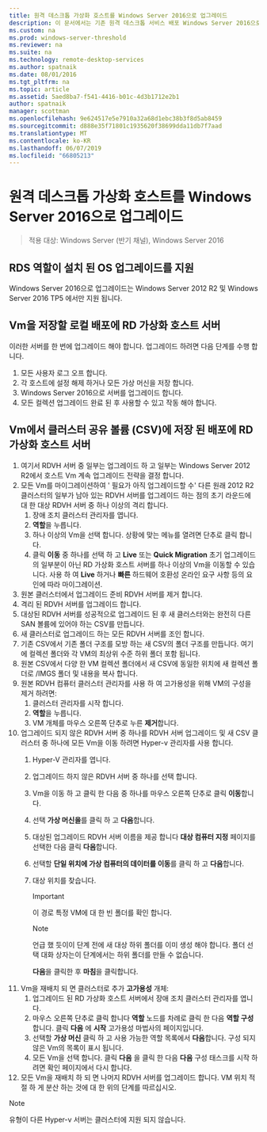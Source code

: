 ```yaml
---
title: 원격 데스크톱 가상화 호스트를 Windows Server 2016으로 업그레이드
description: 이 문서에서는 기존 원격 데스크톱 서비스 배포 Windows Server 2016으로 업그레이드 하는 방법을 설명 합니다.
ms.custom: na
ms.prod: windows-server-threshold
ms.reviewer: na
ms.suite: na
ms.technology: remote-desktop-services
ms.author: spatnaik
ms.date: 08/01/2016
ms.tgt_pltfrm: na
ms.topic: article
ms.assetid: 5aed8ba7-f541-4416-b01c-4d3b1712e2b1
author: spatnaik
manager: scottman
ms.openlocfilehash: 9e624517e5e7910a32a68d1ebc38b3f8d5ab8459
ms.sourcegitcommit: d888e35f71801c1935620f38699dda11db7f7aad
ms.translationtype: MT
ms.contentlocale: ko-KR
ms.lasthandoff: 06/07/2019
ms.locfileid: "66805213"
---
```

# <a name="upgrading-your-remote-desktop-virtualization-host-to-windows-server-2016"></a>원격 데스크톱 가상화 호스트를 Windows Server 2016으로 업그레이드

>적용 대상: Windows Server (반기 채널), Windows Server 2016

## <a name="supported-os-upgrades-with-rds-role-installed"></a>RDS 역할이 설치 된 OS 업그레이드를 지원
Windows Server 2016으로 업그레이드는 Windows Server 2012 R2 및 Windows Server 2016 TP5 에서만 지원 됩니다.

## <a name="rd-virtualization-host-servers-in-the-deployment-where-vms-are-stored-locally"></a>Vm을 저장할 로컬 배포에 RD 가상화 호스트 서버
이러한 서버를 한 번에 업그레이드 해야 합니다. 업그레이드 하려면 다음 단계를 수행 합니다.

1. 모든 사용자 로그 오프 합니다.
1. 각 호스트에 설정 해제 하거나 모든 가상 머신을 저장 합니다. 
1. Windows Server 2016으로 서버를 업그레이드 합니다. 
1. 모든 컬렉션 업그레이드 완료 된 후 사용할 수 있고 작동 해야 합니다.      

## <a name="rd-virtualization-host-servers-in-the-deployment-where-vms-are-stored-in-cluster-shared-volumes-csv"></a>Vm에서 클러스터 공유 볼륨 (CSV)에 저장 된 배포에 RD 가상화 호스트 서버 

1. 여기서 RDVH 서버 중 일부는 업그레이드 하 고 일부는 Windows Server 2012 R2에서 호스트 Vm 계속 업그레이드 전략을 결정 합니다.  
2. 모든 Vm를 마이그레이션하여 ' 필요가 아직 업그레이드할 수' 다른 원래 2012 R2 클러스터의 일부가 남아 있는 RDVH 서버를 업그레이드 하는 점의 초기 라운드에 대 한 대상 RDVH 서버 중 하나 이상의 격리 합니다.
    1. 장애 조치 클러스터 관리자를 엽니다. 
    1. **역할**을 누릅니다. 
    1. 하나 이상의 Vm을 선택 합니다. 상황에 맞는 메뉴를 열려면 단추로 클릭 합니다. 
    1. 클릭 **이동** 중 하나를 선택 하 고 **Live** 또는 **Quick Migration** 초기 업그레이드의 일부분이 아닌 RD 가상화 호스트 서버를 하나 이상의 Vm을 이동할 수 있습니다. 사용 하 여 **Live** 하거나 **빠른** 하드웨어 호환성 온라인 요구 사항 등의 요인에 따라 마이그레이션. 
3. 원본 클러스터에서 업그레이드 준비 RDVH 서버를 제거 합니다. 
4. 격리 된 RDVH 서버를 업그레이드 합니다. 
5. 대상된 RDVH 서버를 성공적으로 업그레이드 된 후 새 클러스터와는 완전히 다른 SAN 볼륨에 있어야 하는 CSV를 만듭니다.
6. 새 클러스터로 업그레이드 하는 모든 RDVH 서버를 조인 합니다. 
7. 기존 CSV에서 기존 폴더 구조를 모방 하는 새 CSV의 폴더 구조를 만듭니다. 여기에 컬렉션 폴더와 각 VM의 최상위 수준 하위 폴더 포함 됩니다. 
8. 원본 CSV에서 다양 한 VM 컬렉션 폴더에서 새 CSV에 동일한 위치에 새 컬렉션 폴더로 /IMGS 폴더 및 내용을 복사 합니다. 
9. 원본 RDVH 컴퓨터 클러스터 관리자를 사용 하 여 고가용성을 위해 VM의 구성을 제거 하려면:
    1. 클러스터 관리자를 시작 합니다. 
    1. **역할**을 누릅니다. 
    1. VM 개체를 마우스 오른쪽 단추로 누른 **제거**합니다. 
10. 업그레이드 되지 않은 RDVH 서버 중 하나를 RDVH 서버 업그레이드 및 새 CSV 클러스터 중 하나에 모든 Vm을 이동 하려면 Hyper-v 관리자를 사용 합니다.
    1. Hyper-V 관리자를 엽니다. 
    2. 업그레이드 하지 않은 RDVH 서버 중 하나를 선택 합니다. 
    3. Vm을 이동 하 고 클릭 한 다음 중 하나를 마우스 오른쪽 단추로 클릭 **이동**합니다. 
    4. 선택 **가상 머신을**를 클릭 하 고 **다음**합니다. 
    5. 대상된 업그레이드 RDVH 서버 이름을 제공 합니다 **대상 컴퓨터 지정** 페이지를 선택한 다음 클릭 **다음**합니다. 
    6. 선택할 **단일 위치에 가상 컴퓨터의 데이터를 이동**를 클릭 하 고 **다음**합니다. 
    7. 대상 위치를 찾습니다. 
       > [!IMPORTANT]
       > 이 경로 특정 VM에 대 한 빈 폴더를 확인 합니다. 

       > [!NOTE]
       > 언급 했 듯이이 단계 전에 새 대상 하위 폴더를 이미 생성 해야 합니다. 폴더 선택 대화 상자는이 단계에서는 하위 폴더를 만들 수 없습니다. 
    
       **다음**을 클릭한 후 **마침**을 클릭합니다. 
11. Vm을 재배치 되 면 클러스터로 추가 **고가용성** 개체:
     1. 업그레이드 된 RD 가상화 호스트 서버에서 장애 조치 클러스터 관리자를 엽니다. 
     1. 마우스 오른쪽 단추로 클릭 합니다 **역할** 노드를 차례로 클릭 한 다음 **역할 구성**합니다. 클릭 **다음** 에 **시작** 고가용성 마법사의 페이지입니다. 
     1. 선택할 **가상 머신** 클릭 하 고 사용 가능한 역할 목록에서 **다음**합니다. 구성 되지 않은 Vm의 목록이 표시 됩니다. 
     1. 모든 Vm을 선택 합니다. 클릭 **다음** 을 클릭 한 다음 **다음** 구성 태스크를 시작 하려면 확인 페이지에서 다시 합니다.  
12. 모든 Vm을 재배치 하 되 면 나머지 RDVH 서버를 업그레이드 합니다. VM 위치 적절 하 게 분산 하는 것에 대 한 위의 단계를 따르십시오.

> [!NOTE]  
> 유형이 다른 Hyper-v 서버는 클러스터에 지원 되지 않습니다. 

